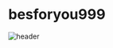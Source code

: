 # besforyou999

![header](https://capsule-render.vercel.app/api?type=waving&color=auto&height=300&section=header&text=hello&fontSize=30)
